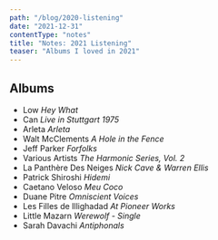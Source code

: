 ```yaml
---
path: "/blog/2020-listening"
date: "2021-12-31"
contentType: "notes"
title: "Notes: 2021 Listening"
teaser: "Albums I loved in 2021"
---
```


## Albums

- Low <cite>Hey What</cite>
- Can <cite>Live in Stuttgart 1975</cite>
- Arleta <cite>Arleta</cite>
- Walt McClements <cite>A Hole in the Fence</cite>
- Jeff Parker <cite>Forfolks</cite>
- Various Artists <cite>The Harmonic Series, Vol. 2</cite>
- La Panthère Des Neiges <cite>Nick Cave & Warren Ellis</cite>
- Patrick Shiroshi <cite>Hidemi</cite>
- Caetano Veloso <cite>Meu Coco</cite>
- Duane Pitre <cite>Omniscient Voices</cite>
- Les Filles de Illighadad <cite>At Pioneer Works</cite>
- Little Mazarn <cite>Werewolf - Single</cite>
- Sarah Davachi <cite>Antiphonals</cite>